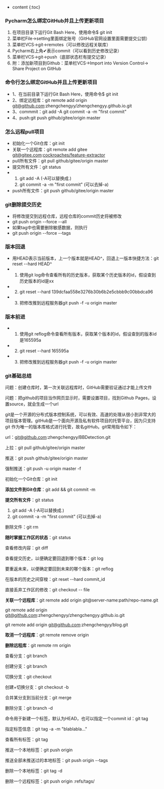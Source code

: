 * content
{:toc}
### Pycharm怎么绑定GitHub并且上传更新项目

1. 在项目目录下运行Git Bash Here，使用命令$ git init
2. 菜单栏File->setting里面绑定账号（GitHub官网设置里面需要提交公钥）
3. 菜单栏VCS->git->remotes（可以修改远程关联库）
4. Pycharm右上角✔表示commit（可以看到历史修改记录）
5. 菜单栏VCS->git->push（底部状态栏有提交记录）
6. 附：添加新项目到Github：菜单栏VCS->Import into Version Control-> Share Project on GitHub

### 命令行怎么绑定GitHub并且上传更新项目

- 1、在当前目录下运行Git Bash Here，使用命令$ git init
- 2、绑定远程库：git remote add origin git@github.com:zhengchengyy/zhengchengyy.github.io.git
- 3、commmit：git add -A	      git commit -a -m "first commit"
- 4、push:git push github/gitee/origin master

### 怎么远程pull项目

- 初始化一个Git仓库：git init
- 关联一个远程库：git remote add gitee git@gitee.com:[cockroaches/feature-extractor](https://gitee.com/cockroaches/feature-extractor)
- pull所有文件：git pull github/gitee/origin master
- 提交所有文件：git status 
- 1. git add -A   (-A可以替换成.)
  2. git commit -a -m "first commit"   (可以去掉-a)
- push所有文件：git push github/gitee/origin master

### git删除提交历史

- 将修改提交到远程仓库，远程仓库的commit历史将被修改
- git push origin --force --all
- 如果tag中也需要删除敏感数据，则执行
- git push origin  --force --tags

### 版本回退

- 用HEAD表示当前版本，上一个版本就是HEAD^，回退上一版本快捷方法：git reset --hard HEAD^
- 1. 使用git log命令查看所有的历史版本，获取某个历史版本的id，假设查到历史版本的id是xx
- 2. git reset --hard 139dcfaa558e3276b30b6b2e5cbbb9c00bbdca96  
- 3. 把修改推到远程服务器git push -f -u origin master  

### 版本前进

- 1. 使用git reflog命令查看所有版本，获取某个版本的id，假设查到的版本id是165595a
- 2. git reset --hard 165595a
- 3. 把修改推到远程服务器git push -f -u origin master  

### git基础总结

[参考]: https://www.liaoxuefeng.com/wiki/0013739516305929606dd18361248578c67b8067c8c017b000

问题：创建仓库时，第一次关联远程库时，GitHub需要验证通过才能上传文件

问题：把github的项目当作网页显示时，需要设置项目，找到Github Pages，设置source，就会生成一个url

git是一个开源的分布式版本控制系统，可以有效、高速的处理从很小到非常大的项目版本管理。gitHub是一个面向开源及私有软件项目的托管平台，因为只支持git 作为唯一的版本库格式进行托管，故名gitHub。git常用指令如下：

url：git@github.com:zhengchengyy/BBDetection.git

上拉：git pull github/gitee/origin master

推送：git push github/gitee/origin master

强制推送：git push -u origin master -f 

初始化一个Git仓库：git init

**添加文件到Git仓库**：git add <file> && git commit -m <message>

**提交所有文件**：git status 

1. git add -A   (-A可以替换成.)
2. git commit -a -m "first commit"   (可以去掉-a)

删除文件：git rm <file>

**随时掌握工作区的状态**：git status

查看修改内容：git diff

查看提交历史，以便确定要回退到哪个版本：git log

要重返未来，以便确定要回到未来的哪个版本：git reflog

在版本的历史之间穿梭：git reset --hard commit_id

直接丢弃工作区的修改：git checkout -- file

**关联一个远程库**：git remote add origin git@server-name:path/repo-name.git

git remote add origin git@github.com:zhengchengyy/zhengchengyy.github.io.git

git remote add origin git@github.com:zhengchengyy/blog.git

**取消一个远程库**：git remote remove origin

**删除远程库**：git remote rm origin

查看分支：git branch

创建分支：git branch <name>

切换分支：git checkout <name>

创建+切换分支：git checkout -b <name>

合并某分支到当前分支：git merge <name>

删除分支：git branch -d <name>

命令用于新建一个标签，默认为HEAD，也可以指定一个commit id：git tag <tagname>

指定标签信息：git tag -a <tagname> -m "blablabla..."

查看所有标签：git tag

推送一个本地标签：git push origin <tagname>

推送全部未推送过的本地标签：git push origin --tags

删除一个本地标签：git tag -d <tagname>

删除一个远程标签：git push origin :refs/tags/<tagname>